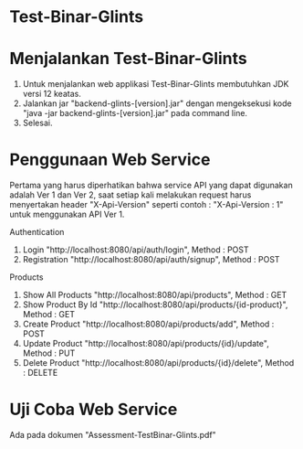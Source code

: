 # Test-Binar-Glints

# Menjalankan Test-Binar-Glints
  1. Untuk menjalankan web applikasi Test-Binar-Glints membutuhkan JDK versi 12 keatas.
  2. Jalankan jar "backend-glints-[version].jar" dengan mengeksekusi kode "java -jar backend-glints-[version].jar" pada command line.
  3. Selesai.

# Penggunaan Web Service
  Pertama yang harus diperhatikan bahwa service API yang dapat digunakan adalah Ver 1 dan Ver 2, saat setiap kali melakukan request harus menyertakan header "X-Api-Version" seperti contoh : "X-Api-Version : 1" untuk menggunakan API Ver 1.
  
Authentication
  1. Login "http://localhost:8080/api/auth/login", Method : POST
  2. Registration "http://localhost:8080/api/auth/signup", Method : POST
  
Products
  1. Show All Products "http://localhost:8080/api/products", Method : GET
  2. Show Product By Id "http://localhost:8080/api/products/{id-product}", Method : GET
  3. Create Product "http://localhost:8080/api/products/add", Method : POST
  4. Update Product "http://localhost:8080/api/products/{id}/update", Method : PUT
  5. Delete Product "http://localhost:8080/api/products/{id}/delete", Method : DELETE

# Uji Coba Web Service
  Ada pada dokumen "Assessment-TestBinar-Glints.pdf"
